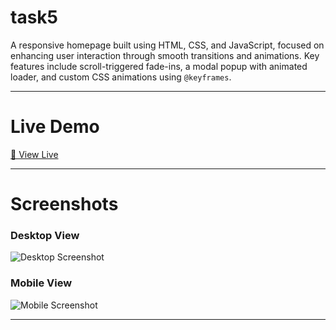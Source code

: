 # task5


A responsive homepage built using HTML, CSS, and JavaScript, focused on enhancing user interaction through smooth transitions and animations. Key features include scroll-triggered fade-ins, a modal popup with animated loader, and custom CSS animations using `@keyframes`.

---

# Live Demo

[🔗 View Live](https://lisha2804.github.io/task5/)

---


# Screenshots

### Desktop View

![Desktop Screenshot](images/desktopview.jpeg)

### Mobile View

![Mobile Screenshot](images/mobileview.png)

---
